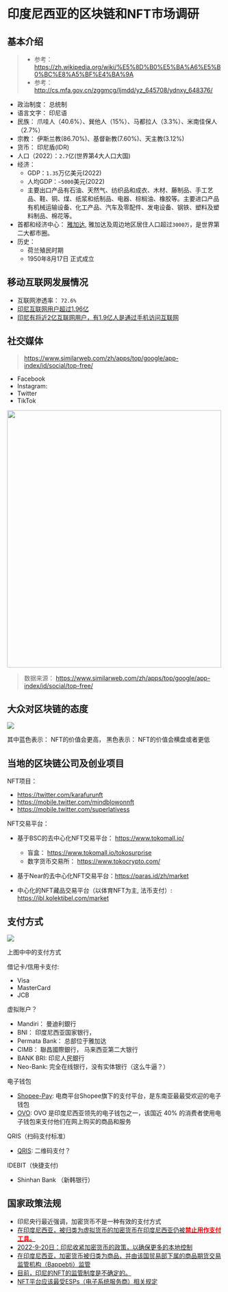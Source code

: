 # 印度尼西亚的区块链和NFT市场调研

## 基本介绍

> - 参考： https://zh.wikipedia.org/wiki/%E5%8D%B0%E5%BA%A6%E5%B0%BC%E8%A5%BF%E4%BA%9A
> - 参考： http://cs.mfa.gov.cn/zggmcg/ljmdd/yz_645708/ydnxy_648376/

- 政治制度： 总统制
- 语言文字： 印尼语
- 民族：  爪哇人（40.6%）、巽他人（15%）、马都拉人（3.3%）、米南佳保人（2.7%）
- 宗教： 伊斯兰教(86.70%)、基督新教(7.60%)、天主教(3.12%)
- 货币： 印尼盾(IDR)
- 人口（2022）：`2.7`亿(世界第4大人口大国)
- 经济：
  - GDP：`1.35`万亿美元(2022)
  - 人均GDP：`~5000`美元(2022)
  - 主要出口产品有石油、天然气、纺织品和成衣、木材、藤制品、手工艺品、鞋、铜、煤、纸浆和纸制品、电器、棕榈油、橡胶等。主要进口产品有机械运输设备、化工产品、汽车及零配件、发电设备、钢铁、塑料及塑料制品、棉花等。
- 首都和经济中心： [雅加达](https://zh.wikipedia.org/zh-tw/%E9%9B%85%E5%8A%A0%E8%BE%BE), 雅加达及周边地区居住人口超过`3000万`，是世界第二大都市圈。
- 历史：
  - 荷兰殖民时期
  - 1950年8月17日 正式成立

## 移动互联网发展情况

- 互联网渗透率： `72.6%`
- [印尼互联网用户超过1.96亿](https://www.thejakartapost.com/news/2020/11/11/indonesian-internet-users-hit-196-million-still-concentrated-in-java-apjii-survey.html)
- [印尼有将近2亿互联网用户，有1.9亿人是通过手机访问互联网](https://www.forbes.com/sites/forbesbusinesscouncil/2022/07/19/the-indonesian-nft-gold-rush/?sh=270c3fbceb32)
## 社交媒体

> https://www.similarweb.com/zh/apps/top/google/app-index/id/social/top-free/
- Facebook
- Instagram:
- Twitter
- TikTok

<!-- ![](../imgs/indonesia_social_media.png) -->
<image src=../imgs/indonesia_social_media.png height=600px width=500 >

> 数据来源： https://www.similarweb.com/zh/apps/top/google/app-index/id/social/top-free/

## 大众对区块链的态度

![](../imgs/sea_nft.png)

其中蓝色表示： NFT的价值会更高， 黑色表示： NFT的价值会横盘或者更低


## 当地的区块链公司及创业项目

NFT项目：
- https://twitter.com/karafurunft
- https://mobile.twitter.com/mindblowonnft
- https://mobile.twitter.com/superlativess


NFT交易平台：

- 基于BSC的去中心化NFT交易平台： https://www.tokomall.io/
  - 盲盒： https://www.tokomall.io/tokosurprise
  - 数字货币交易所： https://www.tokocrypto.com/

- 基于Near的去中心化NFT交易平台：https://paras.id/zh/market

- 中心化的NFT藏品交易平台（以体育NFT为主, 法币支付）: https://ibl.kolektibel.com/market


## 支付方式

![](../imgs/idr_payments.png)

<!-- <image src=../imgs/idr_payments.png height=550px width=350 > -->

上图中中的支付方式

借记卡/信用卡支付:
- Visa
- MasterCard
- JCB


虚拟账户？
- Mandiri： 曼迪利銀行
- BNI： 印度尼西亚国家银行，
- Permata Bank： 总部位于雅加达
- CIMB： 聯昌國際銀行， 马来西亚第二大银行
- BANK BRI: 印尼人民銀行
- Neo-Bank: 完全在线银行，没有实体银行（这么牛逼？）

电子钱包

- [Shopee-Pay](https://www.ppro.com/payment-methods/shopeepay/): 电商平台Shopee旗下的支付平台，是东南亚最最受欢迎的电子钱包
- [OVO](https://www.ovo.id/): OVO 是印度尼西亚领先的电子钱包之一，该国近 40% 的消费者使用电子钱包来支付他们在网上购买的商品和服务

QRIS（扫码支付标准）
- [QRIS](https://qris.id/homepage/): 二维码支付？

IDEBIT（快捷支付)
- Shinhan Bank （新韩银行）


## 国家政策法规



- 印尼央行最近强调，加密货币不是一种有效的支付方式
- [在印度尼西亚，被归类为虚拟货币的加密货币在印度尼西亚仍被<font color=red>**禁止用作支付工具。**</font>](https://siplawfirm.id/cryptocurrency-in-indonesia/)
- [2022-9-20日：印尼收紧加密货币的政策，以确保更多的本地控制](https://www.reuters.com/markets/currencies/indonesia-tighten-rules-crypto-exchanges-ensure-more-local-control-2022-09-20/)
- [在印度尼西亚，加密货币被归类为商品，并由该国贸易部下属的商品期货交易监管机构（Bappebti）监管](https://www.coindesk.com/policy/2022/09/22/indonesia-has-global-plans-for-local-crypto-tokens/)
- [目前，印尼的NFT的监管制度是不确定的。](https://www.ssek.com/blog/non-fungible-tokens-indonesia-regulatory-overview)
- [NFT平台应该最受ESPs（电子系统服务商）相关规定](https://www.ssek.com/blog/non-fungible-tokens-indonesia-regulatory-overview)




